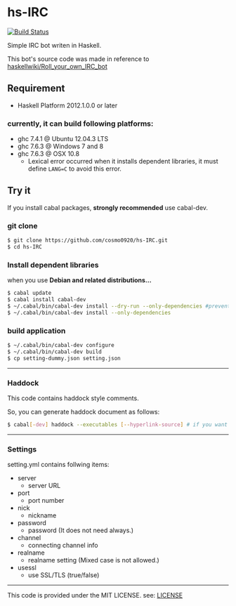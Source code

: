 hs-IRC
===

[![Build Status](https://travis-ci.org/cosmo0920/hs-IRC.png?branch=master)](https://travis-ci.org/cosmo0920/hs-IRC)

Simple IRC bot writen in Haskell.

This bot's source code was made in reference to [haskellwiki/Roll_your_own_IRC_bot](http://www.haskell.org/haskellwiki/Roll_your_own_IRC_bot)

## Requirement

* Haskell Platform 2012.1.0.0 or later

### currently, it can build following platforms:

* ghc 7.4.1 @ Ubuntu 12.04.3 LTS
* ghc 7.6.3 @ Windows 7 and 8
* ghc 7.6.3 @ OSX 10.8
   - Lexical error occurred when it installs dependent libraries, it must define `LANG=C` to avoid this error.

## Try it

If you install cabal packages, __strongly recommended__ use cabal-dev.

### git clone

```bash
$ git clone https://github.com/cosmo0920/hs-IRC.git
$ cd hs-IRC
```

### Install dependent libraries

when you use __Debian and related distributions...__

```bash
$ cabal update
$ cabal install cabal-dev
$ ~/.cabal/bin/cabal-dev install --dry-run --only-dependencies #prevent dependency hell
$ ~/.cabal/bin/cabal-dev install --only-dependencies
```

### build application

```bash
$ ~/.cabal/bin/cabal-dev configure
$ ~/.cabal/bin/cabal-dev build
$ cp setting-dummy.json setting.json
```

* * * *

### Haddock

This code contains haddock style comments.

So, you can generate haddock document as follows:

```bash
$ cabal[-dev] haddock --executables [--hyperlink-source] # if you want to see highlighted code in document.
```

* * * *

### Settings

setting.yml contains follwing items:

* server
    - server URL
* port
    - port number
* nick
    - nickname
* password
    - password (It does not need always.)
* channel
    - connecting channel info
* realname
    - realname setting (Mixed case is not allowed.)
* usessl
    - use SSL/TLS (true/false)

* * * *

This code is provided under the MIT LICENSE. see: [LICENSE](LICENSE)
